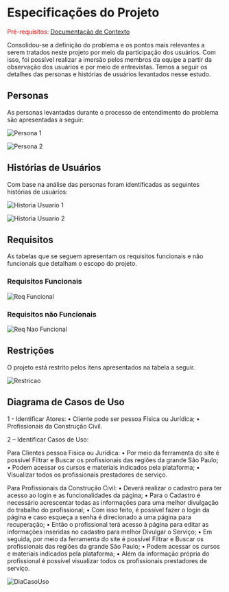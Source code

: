 # Especificações do Projeto

<span style="color:red">Pré-requisitos: <a href="1-Documentação de Contexto.md"> Documentação de Contexto</a></span>

Consolidou-se a definição do problema e os pontos mais relevantes a serem tratados neste projeto por meio da participação dos usuários. Com isso, foi possível realizar a imersão pelos membros da equipe a partir da observação dos usuários e por meio de entrevistas. Temos a seguir os detalhes das personas e histórias de usuários levantados nesse estudo. 

## Personas

As personas levantadas durante o processo de entendimento do problema são apresentadas a seguir:

![Persona 1](img/Persona-1.JPG)

![Persona 2](img/Persona-2.JPG)


## Histórias de Usuários

Com base na análise das personas foram identificadas as seguintes histórias de usuários:

![Historia Usuario 1](img/HisUsuario-1.JPG)

![Historia Usuario 2](img/HisUsuario-2.JPG)


## Requisitos

As tabelas que se seguem apresentam os requisitos funcionais e não funcionais que detalham o escopo do projeto.

### Requisitos Funcionais

![Req Funcional](img/ReqFunc.JPG)

### Requisitos não Funcionais

![Req Nao Funcional](img/ReqNaoFunc.JPG)


## Restrições

O projeto está restrito pelos itens apresentados na tabela a seguir.

![Restricao](img/Restricao.JPG)

## Diagrama de Casos de Uso

1 - Identificar Atores:
•	Cliente pode ser pessoa Física ou Jurídica;
•	Profissionais da Construção Civil.

2 – Identificar Casos de Uso:

Para Clientes pessoa Física ou Jurídica:
•	Por meio da ferramenta do site é possível Filtrar e Buscar os profissionais das regiões da grande São Paulo;
•	Podem acessar os cursos e materiais indicados pela plataforma;
•	Visualizar todos os profissionais prestadores de serviço.

Para Profissionais da Construção Civil:
•	Deverá realizar o cadastro para ter acesso ao login e as funcionalidades da página;
•	Para o Cadastro é necessário acrescentar todas as informações para uma melhor divulgação do trabalho do profissional;
•	Com isso feito, é possível fazer o login da página e caso esqueça a senha é direcionado a uma página para recuperação;
•	Então o profissional terá acesso à página para editar as informações inseridas no cadastro para melhor Divulgar o Serviço;
•	Em seguida, por meio da ferramenta do site é possível Filtrar e Buscar os profissionais das regiões da grande São Paulo;
•	Podem acessar os cursos e materiais indicados pela plataforma;
•	Além da informação própria do profissional é possível visualizar todos os profissionais prestadores de serviço.


![DiaCasoUso](img/DiagramaCasoUso.JPG)


